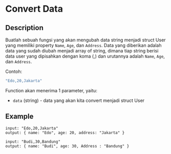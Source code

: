 # Convert Data

## Description

Buatlah sebuah fungsi yang akan mengubah data string menjadi struct User yang memiliki property `Name`, `Age`, dan `Address`. Data yang diberikan adalah data yang sudah diubah menjadi array of string, dimana tiap string berisi data user yang dipisahkan dengan koma (,) dan urutannya adalah `Name`, `Age`, dan `Address`.

Contoh:

```go
"Edo,20,Jakarta"
```

Function akan menerima 1 parameter, yaitu:

- `data` (string) - data yang akan kita convert menjadi struct User

## Example

```text
input: "Edo,20,Jakarta"
output: { name: "Edo", age: 20, address: "Jakarta" }

input: "Budi,30,Bandung"
output: { name: "Budi", age: 30, Address : "Bandung" }
```
